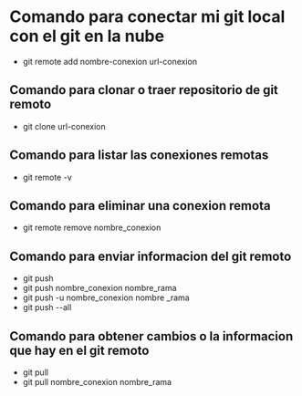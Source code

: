 # Comando para conectar mi git local con el git en la nube
- git remote add nombre-conexion url-conexion

## Comando para clonar o traer repositorio de git remoto
- git clone url-conexion

## Comando para listar las conexiones remotas
- git remote -v

## Comando para eliminar una conexion remota
- git remote remove nombre_conexion

## Comando para enviar informacion del git remoto
- git push
- git push nombre_conexion nombre_rama
- git push -u nombre_conexion nombre _rama
- git push --all

## Comando para obtener cambios o la informacion que hay en el git remoto
- git pull
- git pull nombre_conexion nombre_rama